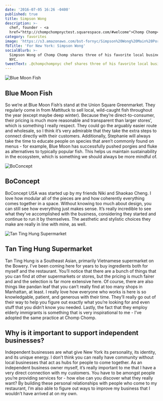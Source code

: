 ```yaml
---
date: '2016-07-05 16:26 -0400'
published: true
title: Simpson Wong
description: >-
  chef, founder - <a
  href="http://chompchompnyctest.squarespace.com/#welcome">Chomp Chomp</a>
category: favorites
image: 'https://s3.amazonaws.com/bst-fornyc/Simpson%20Wong%20Main%20Portrait.jpg'
fbTitle: 'For New York: Simpson Wong'
socialBlurb: >-
  Simpson Wong of Chomp Chomp shares three of his favorite local businesses in
  NYC.
tweetText: .@chompchompnyc chef shares three of his favorite local businesses in NYC
---
```

![Blue Moon Fish](https://s3.amazonaws.com/bst-fornyc/Simpson%20Wong%20Blue%20Moon%20Fish.jpg)
## Blue Moon Fish
So we’re at Blue Moon Fish’s stand at the Union Square Greenmarket. They regularly come in from Mattituck to sell local, wild-caught fish throughout the year (except maybe deep winter). Because they’re direct-to-consumer, their pricing is much more reasonable and transparent than larger stores’, which is something I really respect. They could go the arguably easier route and wholesale, so I think it’s very admirable that they take the extra steps to connect directly with their customers. Additionally, Stephanie will always take the time to educate people on species that aren’t commonly found on menus - for example, Blue Moon has successfully pushed porgies and fluke as alternatives to typically popular fish. This helps us maintain sustainability in the ecosystem, which is something we should always be more mindful of.

![BoConcept](https://s3.amazonaws.com/bst-fornyc/Simpson%20Wong%20Bo%20Concept.jpg)
## BoConcept
BoConcept USA was started up by my friends Niki and Shaokao Cheng. I love how modular all of the pieces are and how coherently everything comes together in a space. Without knowing too much about design, you can still see how everything just makes sense.  It’s really incredible to see what they’ve accomplished with the business, considering they started and continue to run it by themselves. The aesthetic and stylistic choices they make are really in line with mine, as well.

![Tan Ting Hung Supermarket](https://s3.amazonaws.com/bst-fornyc/Simpson%20Wong%20Tan%20Ting%20Hung.jpg)
## Tan Ting Hung Supermarket
Tan Ting Hung is a Southeast Asian, primarily Vietnamese supermarket on the Bowery. I’ve been coming here for years to buy ingredients both for myself and the restaurant. You’ll notice that there are a bunch of things that you can find at other supermarkets or stores, but the pricing is much fairer and and the selection is far more extensive here. Of course, there are also things like pandan leaf that you can’t really find at too many shops in Manhattan, at least. I really love how everyone who works is here is so knowledgable, patient, and generous with their time. They’ll really go out of their way to help you figure out exactly what you’re looking for and even stuff that you didn’t know you needed. Lastly, the fact that they employ elderly immigrants is something that is very inspirational to me - I’ve adopted the same practice at Chomp Chomp.

## Why is it important to support independent businesses?
Independent businesses are what give New York its personality, its identity, and its unique energy. I don’t think you can really have community without local businesses that act as hubs for people to come together. As an independent business owner myself, it’s really important to me that I have a very direct connection with my customers. You have to be amongst people you’re providing services for - how else can you discover what they really want? By building these personal relationships with people who come to my restaurant, I’m also able to figure out ways to improve my business that I wouldn’t have arrived at on my own.
